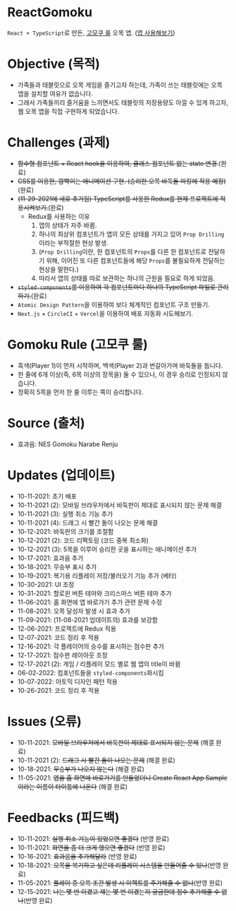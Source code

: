 # ReactGomoku
`React + TypeScript`로 만든, [고모쿠 룰](https://github.com/kuman514/ReactGomoku#gomoku-rule-%EA%B3%A0%EB%AA%A8%EC%BF%A0-%EB%A3%B0) 오목 앱.
([앱 사용해보기](https://kuman514.github.io/ReactGomoku/))

# Objective (목적)
- 가족들과 태블릿으로 오목 게임을 즐기고자 하는데, 가족이 쓰는 태블릿에는 오목 앱을 설치할 여유가 없습니다.
- 그래서 가족들끼리 즐거움을 느끼면서도 태블릿의 저장용량도 아낄 수 있게 하고자, 웹 오목 앱을 직접 구현하게 되었습니다.

# Challenges (과제)
- ~~함수형 컴포넌트 + React hook을 이용하여, 클래스 컴포넌트 없는 state 변경.~~(완료)
- ~~CSS를 이용한, 깜빡이는 애니메이션 구현. (승리한 오목 바둑돌 마킹에 적용 예정)~~(완료)
- ~~(11-29-2021에 새로 추가됨) TypeScript를 사용한 Redux를 현재 프로젝트에 적용시켜보기.~~(완료)
  - Redux를 사용하는 이유
    1. 앱의 상태가 자주 바뀜.
    2. 하나의 최상위 컴포넌트가 앱의 모든 상태를 가지고 있어 `Prop Drilling`이라는 부적절한 현상 발생.
    3. (`Prop Drilling`이란, 한 컴포넌트의 `Props`를 다른 한 컴포넌트로 전달하기 위해, 이어진 또 다른 컴포넌트들에 해당 `Props`를 불필요하게 전달하는 현상을 말한다.)
    4. 따라서 앱의 상태를 따로 보관하는 하나의 근원을 필요로 하게 되었음.
- ~~`styled-components`를 이용하여 각 컴포넌트마다 하나의 TypeScript 파일로 관리하기.~~(완료)
- `Atomic Design Pattern`을 이용하여 보다 체계적인 컴포넌트 구조 만들기.
- `Next.js` + `CircleCI` + `Vercel`을 이용하여 배포 자동화 시도해보기.

# Gomoku Rule (고모쿠 룰)
- 흑색(Player 1)이 먼저 시작하며, 백색(Player 2)과 번갈아가며 바둑돌을 둡니다.
- 한 줄에 6개 이상(즉, 6목 이상의 장목을) 둘 수 있으나, 이 경우 승리로 인정되지 않습니다.
- 정확히 5목을 먼저 한 줄 이루는 쪽이 승리합니다.

# Source (출처)
- 효과음: NES Gomoku Narabe Renju

# Updates (업데이트)
- 10-11-2021: 초기 배포
- 10-11-2021 (2): 모바일 브라우저에서 바둑판이 제대로 표시되지 않는 문제 해결
- 10-11-2021 (3): 실행 취소 기능 추가
- 10-11-2021 (4): 드래그 시 빨간 돌이 나오는 문제 해결
- 10-12-2021: 바둑판의 크기를 조절함
- 10-12-2021 (2): 코드 리팩토링 (코드 중복 최소화)
- 10-12-2021 (3): 5목을 이루어 승리한 곳을 표시하는 애니메이션 추가
- 10-17-2021: 효과음 추가
- 10-18-2021: 무승부 표시 추가
- 10-19-2021: 복기용 리플레이 저장/불러오기 기능 추가 (베타)
- 10-30-2021: UI 조정
- 10-31-2021: 할로윈 버튼 테마와 크리스마스 버튼 테마 추가
- 11-06-2021: 홈 화면에 앱 바로가기 추가 관련 문제 수정
- 11-08-2021: 오목 달성자 발생 시 효과 추가
- 11-09-2021: (11-08-2021 업데이트의) 효과를 보강함
- 12-06-2021: 프로젝트에 Redux 적용
- 12-07-2021: 코드 정리 후 적용
- 12-16-2021: 각 플레이어의 승수를 표시하는 점수판 추가
- 12-17-2021: 점수판 레이아웃 조정
- 12-17-2021 (2): 게임 / 리플레이 모드 별로 웹 앱의 title이 바뀜
- 06-02-2022: 컴포넌트들을 `styled-components`화시킴
- 10-07-2022: 아토믹 디자인 패턴 적용
- 10-26-2021: 코드 정리 후 적용

# Issues (오류)
- 10-11-2021: ~~모바일 브라우저에서 바둑판이 제대로 표시되지 않는 문제~~ (해결 완료)
- 10-11-2021 (2): ~~드래그 시 빨간 돌이 나오는 문제~~ (해결 완료)
- 10-18-2021: ~~무승부가 나오지 않는다~~ (해결 완료)
- 11-05-2021: ~~앱을 홈 화면에 바로가기를 만들었더니 Create React App Sample이라는 이름이 타이틀에 나온다~~ (해결 완료)

# Feedbacks (피드백)
- 10-11-2021: ~~실행 취소 기능이 있었으면 좋겠다~~ (반영 완료)
- 10-11-2021: ~~화면을 좀 더 크게 했으면 좋겠다~~ (반영 완료)
- 10-16-2021: ~~효과음을 추가해달라~~ (반영 완료)
- 10-18-2021: ~~오목을 복기하고 싶은데 리플레이 시스템을 만들어줄 수 있나~~(반영 완료)
- 11-05-2021: ~~플레이 중 오목 조건 발생 시 이펙트를 주가해줄 수 없나~~(반영 완료)
- 12-15-2021: ~~나는 몇 번 이겼고 쟤는 몇 번 이겼는지 궁금한데 점수 추가해줄 수 없나~~(반영 완료)
